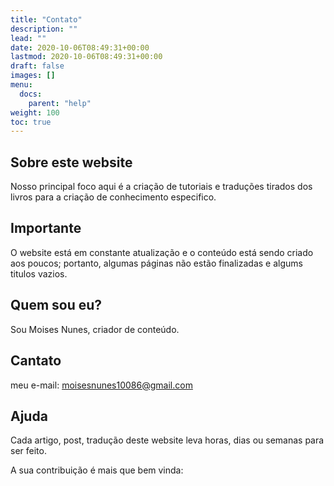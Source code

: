 ```yaml
---
title: "Contato"
description: ""
lead: ""
date: 2020-10-06T08:49:31+00:00
lastmod: 2020-10-06T08:49:31+00:00
draft: false
images: []
menu:
  docs:
    parent: "help"
weight: 100
toc: true
---
```


## Sobre este website

Nosso principal foco aqui é a criação de tutoriais e traduções tirados dos livros para a criação de conhecimento especifico.

## Importante

O website está em constante atualização e o conteúdo está sendo criado aos poucos; portanto, algumas páginas não estão finalizadas e algums titulos vazios.

## Quem sou eu?

Sou Moises Nunes, criador de conteúdo.

## Cantato 

meu e-mail: moisesnunes10086@gmail.com

## Ajuda 

Cada artigo, post, tradução deste website leva horas, dias ou semanas para ser feito.

A sua contribuição é mais que bem vinda:



 
